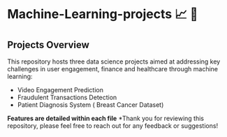 # Machine-Learning-projects 📈 🧠
## Projects Overview
This repository hosts three  data science projects aimed at addressing key challenges in user engagement, finance and healthcare through machine learning:

- Video Engagement Prediction 
- Fraudulent Transactions Detection
- Patient Diagnosis System ( Breast Cancer Dataset)

**Features are detailed within each file** 
*Thank you for reviewing this repository, please feel free to reach out for any feedback or suggestions! 
